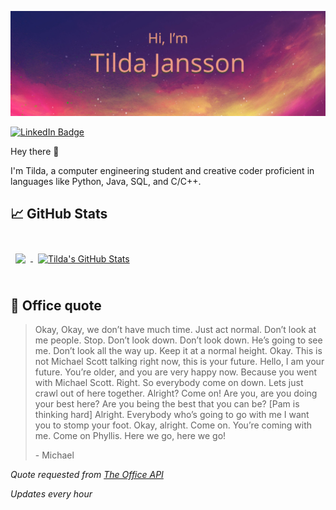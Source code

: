 ![Tilda's GitHub Banner](./assets/GitHubHeader.png)

[![LinkedIn Badge](https://img.shields.io/badge/LinkedIn-Profile-informational?style=flat&logo=linkedin&logoColor=white&color=0D76A8)](https://www.linkedin.com/in/tilda-jansson/)

Hey there 👋

I'm Tilda, a computer engineering student and creative coder proficient in languages like Python, Java, SQL, and C/C++.


## &#x1f4c8; GitHub Stats

<br>

<a href="https://github.com/Tilda-Jansson">
  <img align="center" style="margin:0.5rem" src="https://github-readme-stats.vercel.app/api/top-langs/?username=Tilda-Jansson&hide=html,css&title_color=ffffff&text_color=c9cacc&icon_color=4AB197&bg_color=1A2B34" />
</a>

<a href="https://github.com/Tilda-Jansson">
  <img align="center" style="margin:0.5rem" src="https://github-readme-stats.vercel.app/api?username=Tilda-Jansson&show_icons=true&line_height=27&count_private=true&title_color=ffffff&text_color=c9cacc&icon_color=4AB097&bg_color=1A2B34" alt="Tilda's GitHub Stats" />
</a>

<br>
<br>

## 📣 Office quote

> Okay, Okay, we don’t have much time.  Just act normal.  Don’t look at me people. Stop.  Don’t look down. Don’t look down. He’s going to see me.  Don’t look all the way up. Keep it at a normal height.  Okay. This is not Michael Scott talking right now, this is your future.  Hello, I am your future.  You’re older, and you are very happy now.  Because you went with Michael Scott.  Right.  So everybody come on down.  Lets just crawl out of here together. Alright?  Come on!  Are you, are you doing your best here?  Are you being the best that you can be?  [Pam is thinking hard] Alright. Everybody who’s going to go with me I want you to stomp your foot.  Okay, alright. Come on. You’re coming with me.  Come on Phyllis.  Here we go, here we go!
>
> <p>- Michael</p>

_Quote requested from [The Office API](https://the-office.fly.dev/)_

*Updates every hour*
<br>
